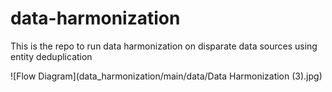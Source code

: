 # data-harmonization
This is the repo to run data harmonization on disparate data sources using entity deduplication 

![Flow Diagram](data_harmonization/main/data/Data Harmonization (3).jpg)
